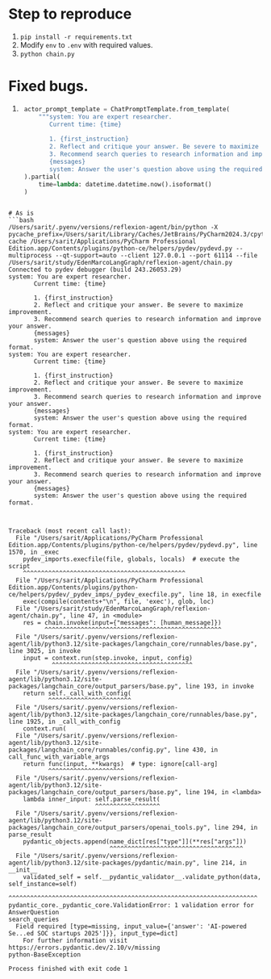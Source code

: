 # Step to reproduce
1. `pip install -r requirements.txt`
2. Modify `env` to `.env` with required values.
3. `python chain.py`

# Fixed bugs.
1. ```python
    actor_prompt_template = ChatPromptTemplate.from_template(
        """system: You are expert researcher.
           Current time: {time}
    
           1. {first_instruction}
           2. Reflect and critique your answer. Be severe to maximize improvement.
           3. Recommend search queries to research information and improve your answer.
           {messages}
           system: Answer the user's question above using the required format."""
    ).partial(
        time=lambda: datetime.datetime.now().isoformat()
    )

```

# As is
```bash
/Users/sarit/.pyenv/versions/reflexion-agent/bin/python -X pycache_prefix=/Users/sarit/Library/Caches/JetBrains/PyCharm2024.3/cpython-cache /Users/sarit/Applications/PyCharm Professional Edition.app/Contents/plugins/python-ce/helpers/pydev/pydevd.py --multiprocess --qt-support=auto --client 127.0.0.1 --port 61114 --file /Users/sarit/study/EdenMarcoLangGraph/reflexion-agent/chain.py 
Connected to pydev debugger (build 243.26053.29)
system: You are expert researcher.
       Current time: {time}

       1. {first_instruction}
       2. Reflect and critique your answer. Be severe to maximize improvement.
       3. Recommend search queries to research information and improve your answer.
       {messages}
       system: Answer the user's question above using the required format.
system: You are expert researcher.
       Current time: {time}

       1. {first_instruction}
       2. Reflect and critique your answer. Be severe to maximize improvement.
       3. Recommend search queries to research information and improve your answer.
       {messages}
       system: Answer the user's question above using the required format.
system: You are expert researcher.
       Current time: {time}

       1. {first_instruction}
       2. Reflect and critique your answer. Be severe to maximize improvement.
       3. Recommend search queries to research information and improve your answer.
       {messages}
       system: Answer the user's question above using the required format.



Traceback (most recent call last):
  File "/Users/sarit/Applications/PyCharm Professional Edition.app/Contents/plugins/python-ce/helpers/pydev/pydevd.py", line 1570, in _exec
    pydev_imports.execfile(file, globals, locals)  # execute the script
    ^^^^^^^^^^^^^^^^^^^^^^^^^^^^^^^^^^^^^^^^^^^^^
  File "/Users/sarit/Applications/PyCharm Professional Edition.app/Contents/plugins/python-ce/helpers/pydev/_pydev_imps/_pydev_execfile.py", line 18, in execfile
    exec(compile(contents+"\n", file, 'exec'), glob, loc)
  File "/Users/sarit/study/EdenMarcoLangGraph/reflexion-agent/chain.py", line 47, in <module>
    res = chain.invoke(input={"messages": [human_message]})
          ^^^^^^^^^^^^^^^^^^^^^^^^^^^^^^^^^^^^^^^^^^^^^^^^^
  File "/Users/sarit/.pyenv/versions/reflexion-agent/lib/python3.12/site-packages/langchain_core/runnables/base.py", line 3025, in invoke
    input = context.run(step.invoke, input, config)
            ^^^^^^^^^^^^^^^^^^^^^^^^^^^^^^^^^^^^^^^
  File "/Users/sarit/.pyenv/versions/reflexion-agent/lib/python3.12/site-packages/langchain_core/output_parsers/base.py", line 193, in invoke
    return self._call_with_config(
           ^^^^^^^^^^^^^^^^^^^^^^^
  File "/Users/sarit/.pyenv/versions/reflexion-agent/lib/python3.12/site-packages/langchain_core/runnables/base.py", line 1925, in _call_with_config
    context.run(
  File "/Users/sarit/.pyenv/versions/reflexion-agent/lib/python3.12/site-packages/langchain_core/runnables/config.py", line 430, in call_func_with_variable_args
    return func(input, **kwargs)  # type: ignore[call-arg]
           ^^^^^^^^^^^^^^^^^^^^^
  File "/Users/sarit/.pyenv/versions/reflexion-agent/lib/python3.12/site-packages/langchain_core/output_parsers/base.py", line 194, in <lambda>
    lambda inner_input: self.parse_result(
                        ^^^^^^^^^^^^^^^^^^
  File "/Users/sarit/.pyenv/versions/reflexion-agent/lib/python3.12/site-packages/langchain_core/output_parsers/openai_tools.py", line 294, in parse_result
    pydantic_objects.append(name_dict[res["type"]](**res["args"]))
                            ^^^^^^^^^^^^^^^^^^^^^^^^^^^^^^^^^^^^^
  File "/Users/sarit/.pyenv/versions/reflexion-agent/lib/python3.12/site-packages/pydantic/main.py", line 214, in __init__
    validated_self = self.__pydantic_validator__.validate_python(data, self_instance=self)
                     ^^^^^^^^^^^^^^^^^^^^^^^^^^^^^^^^^^^^^^^^^^^^^^^^^^^^^^^^^^^^^^^^^^^^^
pydantic_core._pydantic_core.ValidationError: 1 validation error for AnswerQuestion
search_queries
  Field required [type=missing, input_value={'answer': 'AI-powered Se...ed SOC startups 2025']}}, input_type=dict]
    For further information visit https://errors.pydantic.dev/2.10/v/missing
python-BaseException

Process finished with exit code 1
```
